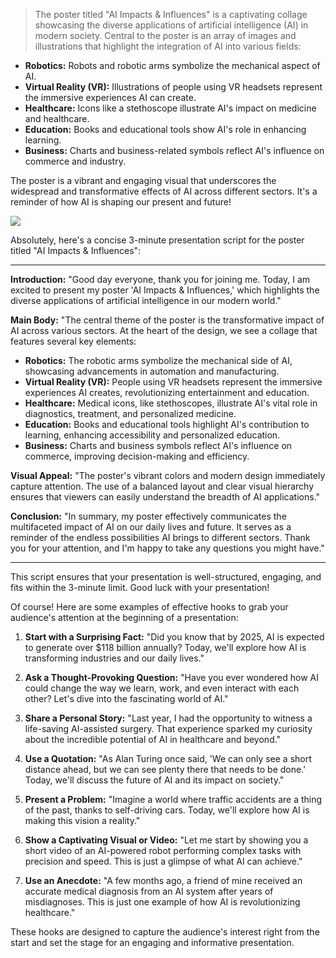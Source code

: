 >The poster titled "AI Impacts & Influences" is a captivating collage showcasing the diverse applications of artificial intelligence (AI) in modern society. Central to the poster is an array of images and illustrations that highlight the integration of AI into various fields:

- **Robotics:** Robots and robotic arms symbolize the mechanical aspect of AI.
- **Virtual Reality (VR):** Illustrations of people using VR headsets represent the immersive experiences AI can create.
- **Healthcare:** Icons like a stethoscope illustrate AI's impact on medicine and healthcare.
- **Education:** Books and educational tools show AI's role in enhancing learning.
- **Business:** Charts and business-related symbols reflect AI's influence on commerce and industry.

The poster is a vibrant and engaging visual that underscores the widespread and transformative effects of AI across different sectors. It's a reminder of how AI is shaping our present and future!

![](attachments/Kavin's%20Work.png)

Absolutely, here's a concise 3-minute presentation script for the poster titled "AI Impacts & Influences":

---

**Introduction:**
"Good day everyone, thank you for joining me. Today, I am excited to present my poster 'AI Impacts & Influences,' which highlights the diverse applications of artificial intelligence in our modern world."

**Main Body:**
"The central theme of the poster is the transformative impact of AI across various sectors. At the heart of the design, we see a collage that features several key elements:

- **Robotics:** The robotic arms symbolize the mechanical side of AI, showcasing advancements in automation and manufacturing.
- **Virtual Reality (VR):** People using VR headsets represent the immersive experiences AI creates, revolutionizing entertainment and education.
- **Healthcare:** Medical icons, like stethoscopes, illustrate AI's vital role in diagnostics, treatment, and personalized medicine.
- **Education:** Books and educational tools highlight AI's contribution to learning, enhancing accessibility and personalized education.
- **Business:** Charts and business symbols reflect AI's influence on commerce, improving decision-making and efficiency.

**Visual Appeal:**
"The poster's vibrant colors and modern design immediately capture attention. The use of a balanced layout and clear visual hierarchy ensures that viewers can easily understand the breadth of AI applications."

**Conclusion:**
"In summary, my poster effectively communicates the multifaceted impact of AI on our daily lives and future. It serves as a reminder of the endless possibilities AI brings to different sectors. Thank you for your attention, and I'm happy to take any questions you might have."

---

This script ensures that your presentation is well-structured, engaging, and fits within the 3-minute limit. Good luck with your presentation!


Of course! Here are some examples of effective hooks to grab your audience's attention at the beginning of a presentation:

1. **Start with a Surprising Fact:**
   "Did you know that by 2025, AI is expected to generate over $118 billion annually? Today, we'll explore how AI is transforming industries and our daily lives."

2. **Ask a Thought-Provoking Question:**
   "Have you ever wondered how AI could change the way we learn, work, and even interact with each other? Let's dive into the fascinating world of AI."

3. **Share a Personal Story:**
   "Last year, I had the opportunity to witness a life-saving AI-assisted surgery. That experience sparked my curiosity about the incredible potential of AI in healthcare and beyond."

4. **Use a Quotation:**
   "As Alan Turing once said, 'We can only see a short distance ahead, but we can see plenty there that needs to be done.' Today, we'll discuss the future of AI and its impact on society."

5. **Present a Problem:**
   "Imagine a world where traffic accidents are a thing of the past, thanks to self-driving cars. Today, we'll explore how AI is making this vision a reality."

6. **Show a Captivating Visual or Video:**
   "Let me start by showing you a short video of an AI-powered robot performing complex tasks with precision and speed. This is just a glimpse of what AI can achieve."

7. **Use an Anecdote:**
   "A few months ago, a friend of mine received an accurate medical diagnosis from an AI system after years of misdiagnoses. This is just one example of how AI is revolutionizing healthcare."

These hooks are designed to capture the audience's interest right from the start and set the stage for an engaging and informative presentation.